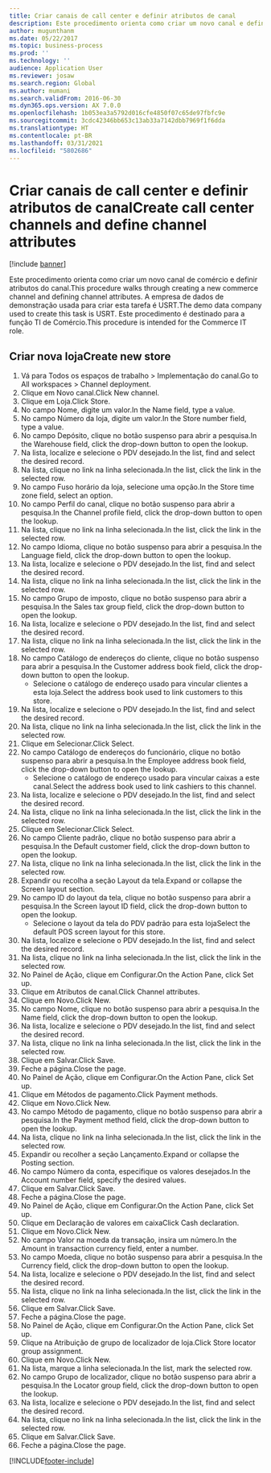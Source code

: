 ```yaml
---
title: Criar canais de call center e definir atributos de canal
description: Este procedimento orienta como criar um novo canal e definir atributos do canal.
author: mugunthanm
ms.date: 05/22/2017
ms.topic: business-process
ms.prod: ''
ms.technology: ''
audience: Application User
ms.reviewer: josaw
ms.search.region: Global
ms.author: mumani
ms.search.validFrom: 2016-06-30
ms.dyn365.ops.version: AX 7.0.0
ms.openlocfilehash: 1b053ea3a5792d016cfe4850f07c65de97fbfc9e
ms.sourcegitcommit: 3cdc42346bb653c13ab33a7142dbb7969f1f6dda
ms.translationtype: HT
ms.contentlocale: pt-BR
ms.lasthandoff: 03/31/2021
ms.locfileid: "5802686"
---
```

# <a name="create-call-center-channels-and-define-channel-attributes"></a><span data-ttu-id="65e95-103">Criar canais de call center e definir atributos de canal</span><span class="sxs-lookup"><span data-stu-id="65e95-103">Create call center channels and define channel attributes</span></span>

[!include [banner](../includes/banner.md)]

<span data-ttu-id="65e95-104">Este procedimento orienta como criar um novo canal de comércio e definir atributos do canal.</span><span class="sxs-lookup"><span data-stu-id="65e95-104">This procedure walks through creating a new commerce channel and defining channel attributes.</span></span> <span data-ttu-id="65e95-105">A empresa de dados de demonstração usada para criar esta tarefa é USRT.</span><span class="sxs-lookup"><span data-stu-id="65e95-105">The demo data company used to create this task is USRT.</span></span> <span data-ttu-id="65e95-106">Este procedimento é destinado para a função TI de Comércio.</span><span class="sxs-lookup"><span data-stu-id="65e95-106">This procedure is intended for the Commerce IT role.</span></span>


## <a name="create-new-store"></a><span data-ttu-id="65e95-107">Criar nova loja</span><span class="sxs-lookup"><span data-stu-id="65e95-107">Create new store</span></span>
1. <span data-ttu-id="65e95-108">Vá para Todos os espaços de trabalho > Implementação do canal.</span><span class="sxs-lookup"><span data-stu-id="65e95-108">Go to All workspaces > Channel deployment.</span></span>
2. <span data-ttu-id="65e95-109">Clique em Novo canal.</span><span class="sxs-lookup"><span data-stu-id="65e95-109">Click New channel.</span></span>
3. <span data-ttu-id="65e95-110">Clique em Loja.</span><span class="sxs-lookup"><span data-stu-id="65e95-110">Click Store.</span></span>
4. <span data-ttu-id="65e95-111">No campo Nome, digite um valor.</span><span class="sxs-lookup"><span data-stu-id="65e95-111">In the Name field, type a value.</span></span>
5. <span data-ttu-id="65e95-112">No campo Número da loja, digite um valor.</span><span class="sxs-lookup"><span data-stu-id="65e95-112">In the Store number field, type a value.</span></span>
6. <span data-ttu-id="65e95-113">No campo Depósito, clique no botão suspenso para abrir a pesquisa.</span><span class="sxs-lookup"><span data-stu-id="65e95-113">In the Warehouse field, click the drop-down button to open the lookup.</span></span>
7. <span data-ttu-id="65e95-114">Na lista, localize e selecione o PDV desejado.</span><span class="sxs-lookup"><span data-stu-id="65e95-114">In the list, find and select the desired record.</span></span>
8. <span data-ttu-id="65e95-115">Na lista, clique no link na linha selecionada.</span><span class="sxs-lookup"><span data-stu-id="65e95-115">In the list, click the link in the selected row.</span></span>
9. <span data-ttu-id="65e95-116">No campo Fuso horário da loja, selecione uma opção.</span><span class="sxs-lookup"><span data-stu-id="65e95-116">In the Store time zone field, select an option.</span></span>
10. <span data-ttu-id="65e95-117">No campo Perfil do canal, clique no botão suspenso para abrir a pesquisa.</span><span class="sxs-lookup"><span data-stu-id="65e95-117">In the Channel profile field, click the drop-down button to open the lookup.</span></span>
11. <span data-ttu-id="65e95-118">Na lista, clique no link na linha selecionada.</span><span class="sxs-lookup"><span data-stu-id="65e95-118">In the list, click the link in the selected row.</span></span>
12. <span data-ttu-id="65e95-119">No campo Idioma, clique no botão suspenso para abrir a pesquisa.</span><span class="sxs-lookup"><span data-stu-id="65e95-119">In the Language field, click the drop-down button to open the lookup.</span></span>
13. <span data-ttu-id="65e95-120">Na lista, localize e selecione o PDV desejado.</span><span class="sxs-lookup"><span data-stu-id="65e95-120">In the list, find and select the desired record.</span></span>
14. <span data-ttu-id="65e95-121">Na lista, clique no link na linha selecionada.</span><span class="sxs-lookup"><span data-stu-id="65e95-121">In the list, click the link in the selected row.</span></span>
15. <span data-ttu-id="65e95-122">No campo Grupo de imposto, clique no botão suspenso para abrir a pesquisa.</span><span class="sxs-lookup"><span data-stu-id="65e95-122">In the Sales tax group field, click the drop-down button to open the lookup.</span></span>
16. <span data-ttu-id="65e95-123">Na lista, localize e selecione o PDV desejado.</span><span class="sxs-lookup"><span data-stu-id="65e95-123">In the list, find and select the desired record.</span></span>
17. <span data-ttu-id="65e95-124">Na lista, clique no link na linha selecionada.</span><span class="sxs-lookup"><span data-stu-id="65e95-124">In the list, click the link in the selected row.</span></span>
18. <span data-ttu-id="65e95-125">No campo Catálogo de endereços do cliente, clique no botão suspenso para abrir a pesquisa.</span><span class="sxs-lookup"><span data-stu-id="65e95-125">In the Customer address book field, click the drop-down button to open the lookup.</span></span>
    * <span data-ttu-id="65e95-126">Selecione o catálogo de endereço usado para vincular clientes a esta loja.</span><span class="sxs-lookup"><span data-stu-id="65e95-126">Select the address book used to link customers to this store.</span></span>  
19. <span data-ttu-id="65e95-127">Na lista, localize e selecione o PDV desejado.</span><span class="sxs-lookup"><span data-stu-id="65e95-127">In the list, find and select the desired record.</span></span>
20. <span data-ttu-id="65e95-128">Na lista, clique no link na linha selecionada.</span><span class="sxs-lookup"><span data-stu-id="65e95-128">In the list, click the link in the selected row.</span></span>
21. <span data-ttu-id="65e95-129">Clique em Selecionar.</span><span class="sxs-lookup"><span data-stu-id="65e95-129">Click Select.</span></span>
22. <span data-ttu-id="65e95-130">No campo Catálogo de endereços do funcionário, clique no botão suspenso para abrir a pesquisa.</span><span class="sxs-lookup"><span data-stu-id="65e95-130">In the Employee address book field, click the drop-down button to open the lookup.</span></span>
    * <span data-ttu-id="65e95-131">Selecione o catálogo de endereço usado para vincular caixas a este canal.</span><span class="sxs-lookup"><span data-stu-id="65e95-131">Select the address book used to link cashiers to this channel.</span></span>  
23. <span data-ttu-id="65e95-132">Na lista, localize e selecione o PDV desejado.</span><span class="sxs-lookup"><span data-stu-id="65e95-132">In the list, find and select the desired record.</span></span>
24. <span data-ttu-id="65e95-133">Na lista, clique no link na linha selecionada.</span><span class="sxs-lookup"><span data-stu-id="65e95-133">In the list, click the link in the selected row.</span></span>
25. <span data-ttu-id="65e95-134">Clique em Selecionar.</span><span class="sxs-lookup"><span data-stu-id="65e95-134">Click Select.</span></span>
26. <span data-ttu-id="65e95-135">No campo Cliente padrão, clique no botão suspenso para abrir a pesquisa.</span><span class="sxs-lookup"><span data-stu-id="65e95-135">In the Default customer field, click the drop-down button to open the lookup.</span></span>
27. <span data-ttu-id="65e95-136">Na lista, clique no link na linha selecionada.</span><span class="sxs-lookup"><span data-stu-id="65e95-136">In the list, click the link in the selected row.</span></span>
28. <span data-ttu-id="65e95-137">Expandir ou recolha a seção Layout da tela.</span><span class="sxs-lookup"><span data-stu-id="65e95-137">Expand or collapse the Screen layout section.</span></span>
29. <span data-ttu-id="65e95-138">No campo ID do layout da tela, clique no botão suspenso para abrir a pesquisa.</span><span class="sxs-lookup"><span data-stu-id="65e95-138">In the Screen layout ID field, click the drop-down button to open the lookup.</span></span>
    * <span data-ttu-id="65e95-139">Selecione o layout da tela do PDV padrão para esta loja</span><span class="sxs-lookup"><span data-stu-id="65e95-139">Select the default POS screen layout for this store.</span></span>  
30. <span data-ttu-id="65e95-140">Na lista, localize e selecione o PDV desejado.</span><span class="sxs-lookup"><span data-stu-id="65e95-140">In the list, find and select the desired record.</span></span>
31. <span data-ttu-id="65e95-141">Na lista, clique no link na linha selecionada.</span><span class="sxs-lookup"><span data-stu-id="65e95-141">In the list, click the link in the selected row.</span></span>
32. <span data-ttu-id="65e95-142">No Painel de Ação, clique em Configurar.</span><span class="sxs-lookup"><span data-stu-id="65e95-142">On the Action Pane, click Set up.</span></span>
33. <span data-ttu-id="65e95-143">Clique em Atributos de canal.</span><span class="sxs-lookup"><span data-stu-id="65e95-143">Click Channel attributes.</span></span>
34. <span data-ttu-id="65e95-144">Clique em Novo.</span><span class="sxs-lookup"><span data-stu-id="65e95-144">Click New.</span></span>
35. <span data-ttu-id="65e95-145">No campo Nome, clique no botão suspenso para abrir a pesquisa.</span><span class="sxs-lookup"><span data-stu-id="65e95-145">In the Name field, click the drop-down button to open the lookup.</span></span>
36. <span data-ttu-id="65e95-146">Na lista, localize e selecione o PDV desejado.</span><span class="sxs-lookup"><span data-stu-id="65e95-146">In the list, find and select the desired record.</span></span>
37. <span data-ttu-id="65e95-147">Na lista, clique no link na linha selecionada.</span><span class="sxs-lookup"><span data-stu-id="65e95-147">In the list, click the link in the selected row.</span></span>
38. <span data-ttu-id="65e95-148">Clique em Salvar.</span><span class="sxs-lookup"><span data-stu-id="65e95-148">Click Save.</span></span>
39. <span data-ttu-id="65e95-149">Feche a página.</span><span class="sxs-lookup"><span data-stu-id="65e95-149">Close the page.</span></span>
40. <span data-ttu-id="65e95-150">No Painel de Ação, clique em Configurar.</span><span class="sxs-lookup"><span data-stu-id="65e95-150">On the Action Pane, click Set up.</span></span>
41. <span data-ttu-id="65e95-151">Clique em Métodos de pagamento.</span><span class="sxs-lookup"><span data-stu-id="65e95-151">Click Payment methods.</span></span>
42. <span data-ttu-id="65e95-152">Clique em Novo.</span><span class="sxs-lookup"><span data-stu-id="65e95-152">Click New.</span></span>
43. <span data-ttu-id="65e95-153">No campo Método de pagamento, clique no botão suspenso para abrir a pesquisa.</span><span class="sxs-lookup"><span data-stu-id="65e95-153">In the Payment method field, click the drop-down button to open the lookup.</span></span>
44. <span data-ttu-id="65e95-154">Na lista, clique no link na linha selecionada.</span><span class="sxs-lookup"><span data-stu-id="65e95-154">In the list, click the link in the selected row.</span></span>
45. <span data-ttu-id="65e95-155">Expandir ou recolher a seção Lançamento.</span><span class="sxs-lookup"><span data-stu-id="65e95-155">Expand or collapse the Posting section.</span></span>
46. <span data-ttu-id="65e95-156">No campo Número da conta, especifique os valores desejados.</span><span class="sxs-lookup"><span data-stu-id="65e95-156">In the Account number field, specify the desired values.</span></span>
47. <span data-ttu-id="65e95-157">Clique em Salvar.</span><span class="sxs-lookup"><span data-stu-id="65e95-157">Click Save.</span></span>
48. <span data-ttu-id="65e95-158">Feche a página.</span><span class="sxs-lookup"><span data-stu-id="65e95-158">Close the page.</span></span>
49. <span data-ttu-id="65e95-159">No Painel de Ação, clique em Configurar.</span><span class="sxs-lookup"><span data-stu-id="65e95-159">On the Action Pane, click Set up.</span></span>
50. <span data-ttu-id="65e95-160">Clique em Declaração de valores em caixa</span><span class="sxs-lookup"><span data-stu-id="65e95-160">Click Cash declaration.</span></span>
51. <span data-ttu-id="65e95-161">Clique em Novo.</span><span class="sxs-lookup"><span data-stu-id="65e95-161">Click New.</span></span>
52. <span data-ttu-id="65e95-162">No campo Valor na moeda da transação, insira um número.</span><span class="sxs-lookup"><span data-stu-id="65e95-162">In the Amount in transaction currency field, enter a number.</span></span>
53. <span data-ttu-id="65e95-163">No campo Moeda, clique no botão suspenso para abrir a pesquisa.</span><span class="sxs-lookup"><span data-stu-id="65e95-163">In the Currency field, click the drop-down button to open the lookup.</span></span>
54. <span data-ttu-id="65e95-164">Na lista, localize e selecione o PDV desejado.</span><span class="sxs-lookup"><span data-stu-id="65e95-164">In the list, find and select the desired record.</span></span>
55. <span data-ttu-id="65e95-165">Na lista, clique no link na linha selecionada.</span><span class="sxs-lookup"><span data-stu-id="65e95-165">In the list, click the link in the selected row.</span></span>
56. <span data-ttu-id="65e95-166">Clique em Salvar.</span><span class="sxs-lookup"><span data-stu-id="65e95-166">Click Save.</span></span>
57. <span data-ttu-id="65e95-167">Feche a página.</span><span class="sxs-lookup"><span data-stu-id="65e95-167">Close the page.</span></span>
58. <span data-ttu-id="65e95-168">No Painel de Ação, clique em Configurar.</span><span class="sxs-lookup"><span data-stu-id="65e95-168">On the Action Pane, click Set up.</span></span>
59. <span data-ttu-id="65e95-169">Clique na Atribuição de grupo de localizador de loja.</span><span class="sxs-lookup"><span data-stu-id="65e95-169">Click Store locator group assignment.</span></span>
60. <span data-ttu-id="65e95-170">Clique em Novo.</span><span class="sxs-lookup"><span data-stu-id="65e95-170">Click New.</span></span>
61. <span data-ttu-id="65e95-171">Na lista, marque a linha selecionada.</span><span class="sxs-lookup"><span data-stu-id="65e95-171">In the list, mark the selected row.</span></span>
62. <span data-ttu-id="65e95-172">No campo Grupo de localizador, clique no botão suspenso para abrir a pesquisa.</span><span class="sxs-lookup"><span data-stu-id="65e95-172">In the Locator group field, click the drop-down button to open the lookup.</span></span>
63. <span data-ttu-id="65e95-173">Na lista, localize e selecione o PDV desejado.</span><span class="sxs-lookup"><span data-stu-id="65e95-173">In the list, find and select the desired record.</span></span>
64. <span data-ttu-id="65e95-174">Na lista, clique no link na linha selecionada.</span><span class="sxs-lookup"><span data-stu-id="65e95-174">In the list, click the link in the selected row.</span></span>
65. <span data-ttu-id="65e95-175">Clique em Salvar.</span><span class="sxs-lookup"><span data-stu-id="65e95-175">Click Save.</span></span>
66. <span data-ttu-id="65e95-176">Feche a página.</span><span class="sxs-lookup"><span data-stu-id="65e95-176">Close the page.</span></span>



[!INCLUDE[footer-include](../../includes/footer-banner.md)]